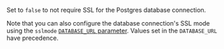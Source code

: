 Set to `false` to not require SSL for the Postgres database connection.

Note that you can also configure the database connection's SSL mode using the `sslmode` [`DATABASE_URL` parameter](https://www.postgresql.org/docs/current/libpq-connect.html#LIBPQ-PARAMKEYWORDS). Values set in the `DATABASE_URL` have precedence.